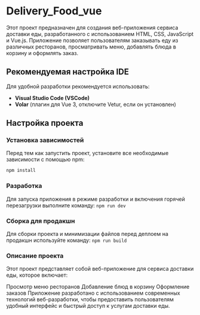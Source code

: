 # Delivery_Food_vue

Этот проект предназначен для создания веб-приложения сервиса доставки еды, разработанного с использованием HTML, CSS, JavaScript и Vue.js. Приложение позволяет пользователям заказывать еду из различных ресторанов, просматривать меню, добавлять блюда в корзину и оформлять заказ.

## Рекомендуемая настройка IDE

Для удобной разработки рекомендуется использовать:
- **Visual Studio Code (VSCode)**
- **Volar** (плагин для Vue 3, отключите Vetur, если он установлен)

## Настройка проекта

### Установка зависимостей

Перед тем как запустить проект, установите все необходимые зависимости с помощью npm:

```bash
npm install
```
### Разработка
Для запуска приложения в режиме разработки и включения горячей перезагрузки выполните команду:
```npm run dev```

### Сборка для продакшн
Для сборки проекта и минимизации файлов перед деплоем на продакшн используйте команду:
```npm run build```

### Описание проекта

Этот проект представляет собой веб-приложение для сервиса доставки еды, которое включает:

Просмотр меню ресторанов
Добавление блюд в корзину
Оформление заказов
Приложение разработано с использованием современных технологий веб-разработки, чтобы предоставить пользователям удобный интерфейс и быстрый доступ к услугам доставки еды.

